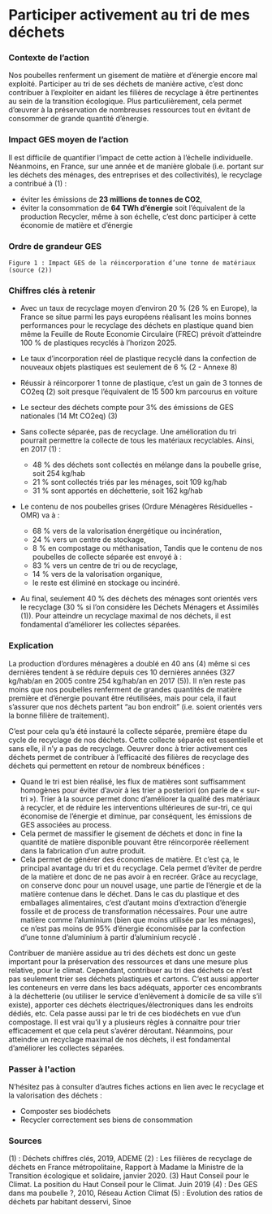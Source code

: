 # Participer activement au tri de mes déchets

### Contexte de l’action
Nos poubelles renferment un gisement de matière et d’énergie encore mal exploité. Participer au tri de ses déchets de manière active, c’est donc contribuer à l’exploiter en aidant les filières de recyclage à être pertinentes au sein de la transition écologique. Plus particulièrement, cela permet d’œuvrer à la préservation de nombreuses ressources tout en évitant de consommer de grande quantité d’énergie.

### Impact GES moyen de l’action
Il est difficile de quantifier l’impact de cette action à l’échelle individuelle. Néanmoins, en France, sur une année et de manière globale (i.e. portant sur les déchets des ménages, des entreprises et des collectivités), le recyclage a contribué à (1) :
- éviter les émissions de **23 millions de tonnes de CO2**,
- éviter la consommation de **64 TWh d’énergie** soit l’équivalent de la production
Recycler, même à son échelle, c’est donc participer à cette économie de matière et d’énergie

### Ordre de grandeur GES
 
```Figure 1 : Impact GES de la réincorporation d’une tonne de matériaux (source (2))```

### Chiffres clés à retenir
- Avec un taux de recyclage moyen d’environ 20 % (26 % en Europe), la France se situe parmi les pays européens réalisant les moins bonnes performances pour le recyclage des déchets en plastique quand bien même la Feuille de Route Economie Circulaire (FREC) prévoit d’atteindre 100 % de plastiques recyclés à l’horizon 2025. 
- Le taux d’incorporation réel de plastique recyclé dans la confection de nouveaux objets plastiques est seulement de 6 % (2 - Annexe 8)
- Réussir à réincorporer 1 tonne de plastique, c’est un gain de 3 tonnes de CO2eq (2) soit presque l’équivalent de 15 500 km parcourus en voiture
- Le secteur des déchets compte pour 3% des émissions de GES nationales (14 Mt CO2eq) (3)
- Sans collecte séparée, pas de recyclage. Une amélioration du tri pourrait permettre la collecte de tous les matériaux recyclables. Ainsi, en 2017 (1) :
	- 48 % des déchets sont collectés en mélange dans la poubelle grise, soit 254 kg/hab
	- 21 % sont collectés triés par les ménages, soit 109 kg/hab
	- 31 % sont apportés en déchetterie, soit 162 kg/hab

- Le contenu de nos poubelles grises (Ordure Ménagères Résiduelles - OMR) va à :
	- 68 % vers de la valorisation énergétique ou incinération, 
	- 24 % vers un centre de stockage, 
	- 8 % en compostage ou méthanisation,
 Tandis que le contenu de nos poubelles de collecte séparée est envoyé à : 
	- 83 % vers un centre de tri ou de recyclage,
	- 14 % vers de la valorisation organique, 
	- le reste est éliminé en stockage ou incinéré.

- Au final, seulement 40 % des déchets des ménages sont orientés vers le recyclage  (30 % si l’on considère les Déchets Ménagers et Assimilés (1)). Pour atteindre un recyclage maximal de nos déchets, il est fondamental d’améliorer les collectes séparées.

### Explication
La production d’ordures ménagères a doublé en 40 ans (4) même si ces dernières tendent à se réduire depuis ces 10 dernières années (327 kg/hab/an en 2005 contre 254 kg/hab/an en 2017 (5)). Il n’en reste pas moins que nos poubelles renferment de grandes quantités de matière première et d’énergie pouvant être réutilisées, mais pour cela, il faut s’assurer que nos déchets partent “au bon endroit” (i.e. soient orientés vers la bonne filière de traitement). 

C’est pour cela qu’a été instauré la collecte séparée, première étape du cycle de recyclage de nos déchets. Cette collecte séparée est essentielle et sans elle, il n’y a pas de recyclage. Oeuvrer donc à trier activement ces déchets permet de contribuer à l’efficacité des filières de recyclage des déchets qui permettent en retour de nombreux bénéfices :
- Quand le tri est bien réalisé, les flux de matières sont suffisamment homogènes pour éviter d’avoir à les trier a posteriori  (on parle de « sur-tri »). Trier à la source permet donc d’améliorer la qualité des matériaux à recycler, et de réduire les interventions ultérieures de sur-tri, ce qui économise de l’énergie et diminue, par conséquent, les émissions de GES associées au process.
- Cela permet de massifier le gisement de déchets et donc in fine la quantité de matière disponible pouvant être réincorporée réellement dans la fabrication d’un autre produit.
- Cela permet de générer des économies de matière. Et c’est ça, le principal avantage du tri et du recyclage. Cela permet d’éviter de perdre de la matière et donc de ne pas avoir à en recréer. Grâce au recyclage, on conserve donc pour un nouvel usage, une partie de l’énergie et de la matière contenue dans le déchet. Dans le cas du plastique et des emballages alimentaires, c’est d’autant moins d’extraction d’énergie fossile et de process de transformation nécessaires. Pour une autre matière comme l’aluminium (bien que moins utilisée par les ménages), ce n’est pas moins de 95% d’énergie économisée par la confection d’une tonne d’aluminium à partir d’aluminium recyclé .

Contribuer de manière assidue au tri des déchets est donc un geste important pour la préservation des ressources et dans une mesure plus relative, pour le climat. Cependant, contribuer au tri des déchets ce n’est pas seulement trier ses déchets plastiques et cartons. C’est aussi apporter les conteneurs en verre dans les bacs adéquats, apporter ces encombrants à la déchetterie (ou utiliser le service d’enlèvement à domicile de sa ville s’il existe), apporter ces déchets électriques/électroniques dans les endroits dédiés, etc. Cela passe aussi par le tri de ces biodéchets en vue d’un compostage. Il est vrai qu’il y a plusieurs règles à connaitre pour trier efficacement et que cela peut s’avérer déroutant. Néanmoins, pour atteindre un recyclage maximal de nos déchets, il est fondamental d’améliorer les collectes séparées.

### Passer à l'action
N’hésitez pas à consulter d’autres fiches actions en lien avec le recyclage et la valorisation des déchets :
- Composter ses biodéchets
- Recycler correctement ses biens de consommation

### Sources
(1) : Déchets chiffres clés, 2019, ADEME
(2) : Les filières de recyclage de déchets en France métropolitaine, Rapport à Madame la Ministre de la Transition écologique et solidaire, janvier 2020.
(3) Haut Conseil pour le Climat. La position du Haut Conseil pour le Climat. Juin 2019
(4) : Des GES dans ma poubelle ?, 2010, Réseau Action Climat
(5) : Evolution des ratios de déchets par habitant desservi, Sinoe 



